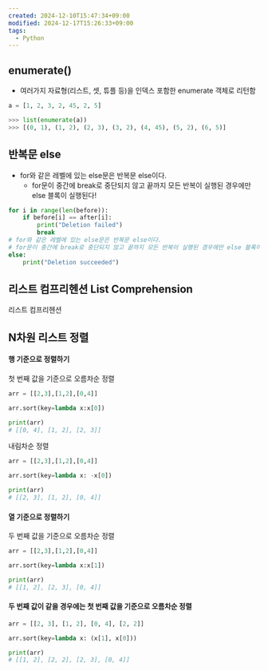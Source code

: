 ```yaml
---
created: 2024-12-10T15:47:34+09:00
modified: 2024-12-17T15:26:33+09:00
tags:
  - Python
---
```

## enumerate()

- 여러가지 자료형(리스트, 셋, 튜플 등)을 인덱스 포함한 enumerate 객체로 리턴함

```python
a = [1, 2, 3, 2, 45, 2, 5]

>>> list(enumerate(a))
>>> [(0, 1), (1, 2), (2, 3), (3, 2), (4, 45), (5, 2), (6, 5)]
```







## 반복문 else

- for와 같은 레벨에 있는 else문은 반복문 else이다.
	- for문이 중간에 break로 중단되지 않고 끝까지 모든 반복이 실행된 경우에만 else 블록이 실행된다!
```python
for i in range(len(before)):
    if before[i] == after[i]:
        print("Deletion failed")
        break
# for와 같은 레벨에 있는 else문은 반복문 else이다.
# for문이 중간에 break로 중단되지 않고 끝까지 모든 반복이 실행된 경우에만 else 블록이 실행된다!
else:
    print("Deletion succeeded")

```







## 리스트 컴프리헨션 List Comprehension
리스트 컴프리헨션












## N차원 리스트 정렬

#### 행 기준으로 정렬하기 
첫 번째 값을 기준으로 오름차순 정렬
```python
arr = [[2,3],[1,2],[0,4]]

arr.sort(key=lambda x:x[0])

print(arr)
# [[0, 4], [1, 2], [2, 3]]
```

내림차순 정렬
``` python
arr = [[2,3],[1,2],[0,4]]

arr.sort(key=lambda x: -x[0])

print(arr)
# [[2, 3], [1, 2], [0, 4]]
```





#### 열 기준으로 정렬하기
두 번째 값을 기준으로 오름차순 정렬
```python
arr = [[2,3],[1,2],[0,4]]

arr.sort(key=lambda x:x[1])

print(arr)
# [[1, 2], [2, 3], [0, 4]]
```





#### 두 번째 값이 같을 경우에는 첫 번째 값을 기준으로 오름차순 정렬
```python
arr = [[2, 3], [1, 2], [0, 4], [2, 2]]

arr.sort(key=lambda x: (x[1], x[0]))

print(arr)
# [[1, 2], [2, 2], [2, 3], [0, 4]]
```

